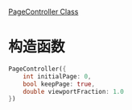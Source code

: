
[PageController Class](https://api.flutter.dev/flutter/widgets/PageController-class.html)

# 构造函数

```dart
PageController({
	int initialPage: 0,
	bool keepPage: true,
	double viewportFraction: 1.0
})
```